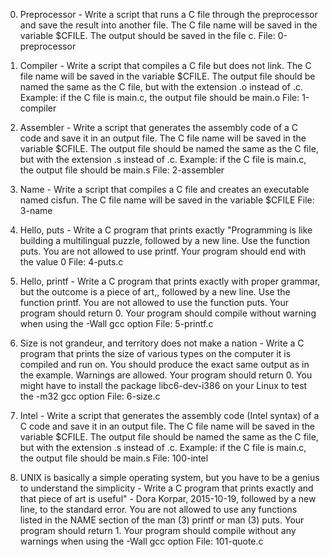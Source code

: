 0. Preprocessor - Write a script that runs a C file through the preprocessor and save the result into another file. The C file name will be saved in the variable $CFILE. The output should be saved in the file c.
File: 0-preprocessor

1. Compiler - Write a script that compiles a C file but does not link. The C file name will be saved in the variable $CFILE. The output file should be named the same as the C file, but with the extension .o instead of .c. Example: if the C file is main.c, the output file should be main.o
File: 1-compiler

2. Assembler - Write a script that generates the assembly code of a C code and save it in an output file. The C file name will be saved in the variable $CFILE. The output file should be named the same as the C file, but with the extension .s instead of .c. Example: if the C file is main.c, the output file should be main.s
File: 2-assembler

3. Name - Write a script that compiles a C file and creates an executable named cisfun. The C file name will be saved in the variable $CFILE
File: 3-name

4. Hello, puts - Write a C program that prints exactly "Programming is like building a multilingual puzzle, followed by a new line. Use the function puts. You are not allowed to use printf. Your program should end with the value 0
File: 4-puts.c

5. Hello, printf - Write a C program that prints exactly with proper grammar, but the outcome is a piece of art,, followed by a new line. Use the function printf. You are not allowed to use the function puts. Your program should return 0. Your program should compile without warning when using the -Wall gcc option
File: 5-printf.c

6. Size is not grandeur, and territory does not make a nation - Write a C program that prints the size of various types on the computer it is compiled and run on. You should produce the exact same output as in the example. Warnings are allowed. Your program should return 0. You might have to install the package libc6-dev-i386 on your Linux to test the -m32 gcc option
File: 6-size.c

7. Intel - Write a script that generates the assembly code (Intel syntax) of a C code and save it in an output file. The C file name will be saved in the variable $CFILE. The output file should be named the same as the C file, but with the extension .s instead of .c. Example: if the C file is main.c, the output file should be main.s
File: 100-intel

8. UNIX is basically a simple operating system, but you have to be a genius to understand the simplicity - Write a C program that prints exactly and that piece of art is useful" - Dora Korpar, 2015-10-19, followed by a new line, to the standard error. You are not allowed to use any functions listed in the NAME section of the man (3) printf or man (3) puts. Your program should return 1. Your program should compile without any warnings when using the -Wall gcc option
File: 101-quote.c
